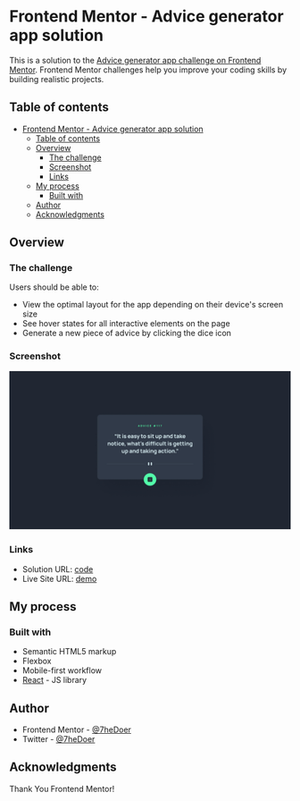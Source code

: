 # Frontend Mentor - Advice generator app solution

This is a solution to the [Advice generator app challenge on Frontend Mentor](https://www.frontendmentor.io/challenges/advice-generator-app-QdUG-13db). Frontend Mentor challenges help you improve your coding skills by building realistic projects.

## Table of contents

- [Frontend Mentor - Advice generator app solution](#frontend-mentor---advice-generator-app-solution)
  - [Table of contents](#table-of-contents)
  - [Overview](#overview)
    - [The challenge](#the-challenge)
    - [Screenshot](#screenshot)
    - [Links](#links)
  - [My process](#my-process)
    - [Built with](#built-with)
  - [Author](#author)
  - [Acknowledgments](#acknowledgments)


## Overview

### The challenge

Users should be able to:

- View the optimal layout for the app depending on their device's screen size
- See hover states for all interactive elements on the page
- Generate a new piece of advice by clicking the dice icon

### Screenshot

![](./design/desktop-design.jpg)





### Links

- Solution URL: [code](https://github.com/7heDoer/random-advice)
- Live Site URL: [demo](https://doadvice.surge.sh)

## My process

### Built with

- Semantic HTML5 markup
- Flexbox
- Mobile-first workflow
- [React](https://reactjs.org/) - JS library


## Author

- Frontend Mentor - [@7heDoer](https://www.frontendmentor.io/profile/7heDoer)
- Twitter - [@7heDoer](https://www.twitter.com/7heDoer)


## Acknowledgments

Thank You Frontend Mentor!